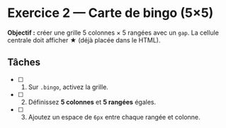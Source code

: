 # Exercice 2 — Carte de bingo (5×5)

**Objectif :** créer une grille 5 colonnes × 5 rangées avec un `gap`. La cellule centrale doit afficher **★** (déjà placée dans le HTML).

## Tâches
- [ ] 1. Sur `.bingo`, activez la grille.
- [ ] 2. Définissez **5 colonnes** et **5 rangées** égales.
- [ ] 3. Ajoutez un espace de `6px` entre chaque rangée et colonne.
